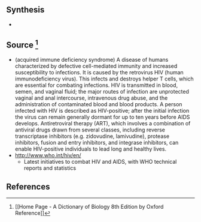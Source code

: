 ## Synthesis
- 
## Source [^1]
- (acquired immune deficiency syndrome) A disease of humans characterized by defective cell-mediated immunity and increased susceptibility to infections. It is caused by the retrovirus HIV (human immunodeficiency virus). This infects and destroys helper T cells, which are essential for combating infections. HIV is transmitted in blood, semen, and vaginal fluid; the major routes of infection are unprotected vaginal and anal intercourse, intravenous drug abuse, and the administration of contaminated blood and blood products. A person infected with HIV is described as HIV-positive; after the initial infection the virus can remain generally dormant for up to ten years before AIDS develops. Antiretroviral therapy (ART), which involves a combination of antiviral drugs drawn from several classes, including reverse transcriptase inhibitors (e.g. zidovudine, lamivudine), protease inhibitors, fusion and entry inhibitors, and integrase inhibitors, can enable HIV-positive individuals to lead long and healthy lives.
- http://www.who.int/hiv/en/
	- Latest initiatives to combat HIV and AIDS, with WHO technical reports and statistics
## References

[^1]: [[Home Page - A Dictionary of Biology 8th Edition by Oxford Reference]]
